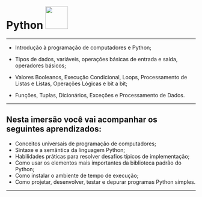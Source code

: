# **Python** <img src="https://cdn.jsdelivr.net/gh/devicons/devicon/icons/python/python-original.svg" width="60"/>
          
          
****

- Introdução à programação de computadores e Python;

- Tipos de dados, variáveis, operações básicas de entrada e saída, operadores básicos;

- Valores Booleanos, Execução Condicional, Loops, Processamento de Listas e Listas, Operações Lógicas e bit a bit;

- Funções, Tuplas, Dicionários, Exceções e Processamento de Dados.

****

## Nesta imersão você vai acompanhar os seguintes aprendizados:

- Conceitos universais de programação de computadores;
- Sintaxe e a semântica da linguagem Python;
- Habilidades práticas para resolver desafios típicos de implementação;
- Como usar os elementos mais importantes da biblioteca padrão do Python;
- Como instalar o ambiente de tempo de execução;
- Como projetar, desenvolver, testar e depurar programas Python simples.

****
